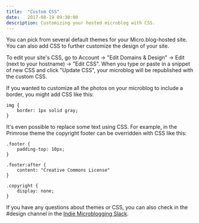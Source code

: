 ```yaml
---
title:  "Custom CSS"
date:   2017-08-19 09:30:00
description: Customizing your hosted microblog with CSS.
---
```


You can pick from several default themes for your Micro.blog-hosted site. You can also add CSS to further customize the design of your site.

To edit your site's CSS, go to Account → "Edit Domains & Design" → Edit (next to your hostname) → "Edit CSS". When you type or paste in a snippet of new CSS and click "Update CSS", your microblog will be republished with the custom CSS.

If you wanted to customize all the photos on your microblog to include a border, you might add CSS like this:

```
img {
	border: 1px solid gray;
}
```

It's even possible to replace some text using CSS. For example, in the Primrose theme the copyright footer can be overridden with CSS like this:

```
.footer {
	padding-top: 10px;
}

.footer:after {
	content: "Creative Commons License"
}

.copyright {
	display: none;
}
```

If you have any questions about themes or CSS, you can also check in the #design channel in the [Indie Microblogging Slack](https://microblogging.slack.com/).